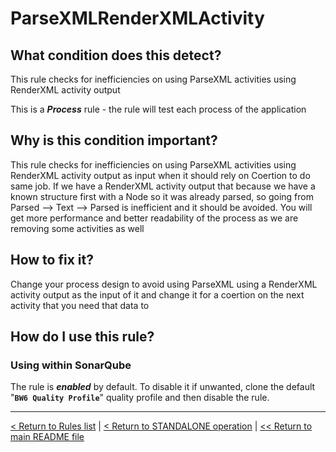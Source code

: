 # ParseXMLRenderXMLActivity

## What condition does this detect?

This rule checks for inefficiencies on using ParseXML activities using RenderXML activity output

This is a ***Process*** rule - the rule will test each process of the application

## Why is this condition important?

This rule checks for inefficiencies on using ParseXML activities using RenderXML activity output as input when it should rely on Coertion to do same job. If we have a RenderXML activity output that because we have a known structure first with a Node so it was already parsed, so going from Parsed --> Text --> Parsed is inefficient and it should be avoided. You will get more performance and better readability of the process as we are removing some activities as well

## How to fix it?

Change your process design to avoid using ParseXML using a RenderXML activity output as the input of it and change it for a coertion on the next activity that you need that data to

## How do I use this rule?

### Using within SonarQube

The rule is **_enabled_** by default. To disable it if unwanted, clone the default "**`BW6 Quality Profile`**" quality profile and then disable the rule.

---
[< Return to Rules list](./RULES.md) | [< Return to STANDALONE operation](../STANDALONE.md) | [<< Return to main README file](../../README.md)
